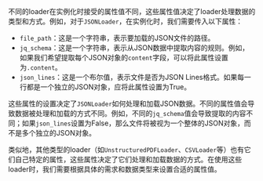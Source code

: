 不同的loader在实例化时接受的属性值不同，这些属性值决定了loader处理数据的类型和方式。例如，对于`JSONLoader`，在实例化时，我们需要传入以下属性：

- `file_path`：这是一个字符串，表示要加载的JSON文件的路径。
- `jq_schema`：这是一个字符串，表示从JSON数据中提取内容的规则。例如，如果我们希望提取每个JSON对象的`content`字段，可以将此属性设置为`.content`。
- `json_lines`：这是一个布尔值，表示文件是否为JSON Lines格式。如果每一行都是一个独立的JSON对象，应将此属性设置为True。

这些属性的设置决定了`JSONLoader`如何处理和加载JSON数据。不同的属性值会导致数据被处理和加载的方式不同。例如，不同的`jq_schema`值会导致提取的内容不同；如果`json_lines`设置为False，那么文件将被视为一个整体的JSON对象，而不是多个独立的JSON对象。

类似地，其他类型的loader（如`UnstructuredPDFLoader`、`CSVLoader`等）也有它们自己特定的属性，这些属性决定了它们处理和加载数据的方式。在使用这些loader时，我们需要根据具体的需求和数据类型来设置合适的属性值。